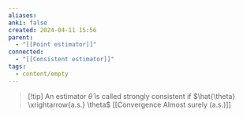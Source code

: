 ```yaml
---
aliases: 
anki: false
created: 2024-04-11 15:56
parent:
  - "[[Point estimator]]"
connected:
  - "[[Consistent estimator]]"
tags:
  - content/empty
---
```


> [!tip] An estimator $\hat{\theta}$ is called strongly consistent if
$\hat{\theta} \xrightarrow{a.s.} \theta$   [[Convergence Almost surely (a.s.)]]